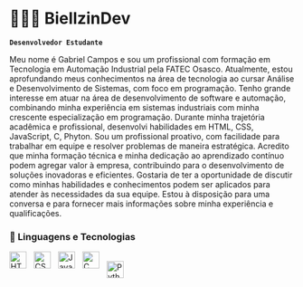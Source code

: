# 👩🏻‍💻 BiellzinDev 

**`Desenvolvedor Estudante `**

Meu nome é Gabriel Campos e sou um profissional com formação em Tecnologia em Automação Industrial pela FATEC Osasco. Atualmente, estou aprofundando meus conhecimentos na área de tecnologia ao cursar Análise e Desenvolvimento de Sistemas, com foco em programação.
Tenho grande interesse em atuar na área de desenvolvimento de software e automação, combinando minha experiência em sistemas industriais com minha crescente especialização em programação. Durante minha trajetória acadêmica e profissional, desenvolvi habilidades em HTML, CSS, JavaScript, C, Phyton.
Sou um profissional proativo, com facilidade para trabalhar em equipe e resolver problemas de maneira estratégica. Acredito que minha formação técnica e minha dedicação ao aprendizado contínuo podem agregar valor à  empresa, contribuindo para o desenvolvimento de soluções inovadoras e eficientes.
Gostaria de ter a oportunidade de discutir como minhas habilidades e conhecimentos podem ser aplicados para atender às necessidades da sua equipe. Estou à disposição para uma conversa e para fornecer mais informações sobre minha experiência e qualificações.

### 🤖 Linguagens e Tecnologias

<img 
    align="left" 
    alt="HTML"
    title="HTML" 
    width="30px" 
    style="padding-right: 10px;" 
    src="https://cdn.jsdelivr.net/gh/devicons/devicon@latest/icons/html5/html5-original.svg" 
/>
<img 
    align="left" 
    alt="CSS" 
    title="CSS"
    width="30px" 
    style="padding-right: 10px;" 
    src="https://cdn.jsdelivr.net/gh/devicons/devicon@latest/icons/css3/css3-original.svg" 
/>
<img 
    align="left" 
    alt="JavaScript" 
    title="JavaScript"
    width="30px" 
    style="padding-right: 10px;" 
    src="https://cdn.jsdelivr.net/gh/devicons/devicon@latest/icons/javascript/javascript-original.svg" 
/>
<img 
    align="left" 
    alt="C" 
    title="C"
    width="30px" 
    style="padding-right: 10px;" src="https://cdn.jsdelivr.net/gh/devicons/devicon@latest/icons/c/c-original.svg" />        
 <img
    align="left" 
    alt="Python" 
    title="Python"
    width="30px" 
    style="padding-right: 10px;" 
    src="https://cdn.jsdelivr.net/gh/devicons/devicon@latest/icons/python/python-original.svg" />
          
